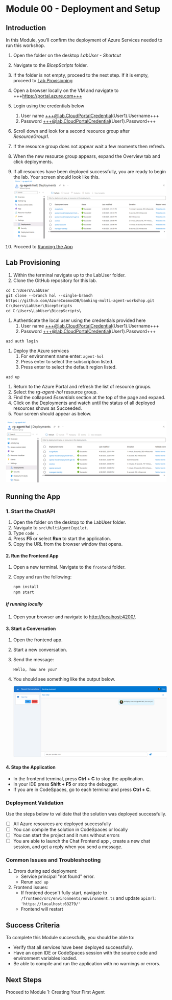 # Module 00 - Deployment and Setup

## Introduction

In this Module, you'll confirm the deployment of Azure Services needed to run this workshop.

1. Open the folder on the desktop *LabUser - Shortcut*
1. Navigate to the *BicepScripts* folder.
1. If the folder is not empty, proceed to the next step. If it is empty, proceed to [Lab Provisioning](#lab-provisioning)

1. Open a browser locally on the VM and navigate to +++https://portal.azure.com+++
1. Login using the credentials below
   1. User name +++@lab.CloudPortalCredential(User1).Username+++
   1. Password +++@lab.CloudPortalCredential(User1).Password+++
1. Scroll down and look for a second resource group after *ResourceGroup1*.
1. If the resource group does not appear wait a few moments then refresh.
1. When the new resource group appears, expand the Overview tab and click deployments.
1. If all resources have been deployed successfully, you are ready to begin the lab. Your screen should look like this.
![deployments](./media/module-00/deployments.png)
1. Proceed to [Running the App](#running-the-app)

## Lab Provisioning

1. Within the terminal navigate up to the LabUser folder.
1. Clone the GitHub repository for this lab.

```shell
cd C:\Users\LabUser
git clone --branch hol --single-branch https://github.com/AzureCosmosDB/banking-multi-agent-workshop.git C:\Users\LabUser\BicepScripts
cd C:\Users\LabUser\BicepScripts\
```

1. Authenticate the local user using the credentials provided here
   1. User name +++@lab.CloudPortalCredential(User1).Username+++
   1. Password +++@lab.CloudPortalCredential(User1).Password+++

```shell
azd auth login
```

1. Deploy the Azure services
   1. For environment name enter: `agent-hol`
   1. Press enter to select the subscription listed.
   1. Press enter to select the default region listed.

```shell
azd up
```

1. Return to the Azure Portal and refresh the list of resource groups.
1. Select the *rg-agent-hol* resource group.
1. Find the collapsed *Essentials* section at the top of the page and expand.
1. Click on the Deployments and watch until the status of all deployed resources shows as Succeeded.
1. Your screen should appear as below.

![deployments](./media/module-00/deployments.png)

## Running the App

### 1. Start the ChatAPI

1. Open the folder on the desktop to the LabUser folder.
1. Navigate to `src\MultiAgentCopilot`.
1. Type `code .`
1. Press **F5** or select **Run** to start the application.
1. Copy the URL from the browser window that opens.

#### 2. Run the Frontend App

1. Open a new terminal. Navigate to the `frontend` folder.
1. Copy and run the following:

   ```sh
   npm install
   npm start
   ```

##### If running locally

1. Open your browser and navigate to <http://localhost:4200/>.

#### 3. Start a Conversation

1. Open the frontend app.
1. Start a new conversation.
1. Send the message:

   ```text
   Hello, how are you?
   ```

1. You should see something like the output below.

   ![Test output](./media/module-00/test-output.png)

#### 4. Stop the Application

- In the frontend terminal, press **Ctrl + C** to stop the application.
- In your IDE press **Shift + F5** or stop the debugger.
- If you are in CodeSpaces, go to each terminal and press **Ctrl + C**.

### Deployment Validation

Use the steps below to validate that the solution was deployed successfully.

- [ ] All Azure resources are deployed successfully
- [ ] You can compile the solution in CodeSpaces or locally
- [ ] You can start the project and it runs without errors
- [ ] You are able to launch the Chat Frontend app , create a new chat session, and get a reply when you send a message.

### Common Issues and Troubleshooting

1. Errors during azd deployment:
   - Service principal "not found" error.
   - Rerun `azd up`
1. Frontend issues:
   - If frontend doesn't fully start, navigate to `/frontend/src/environments/environment.ts` and update `apiUrl: 'https://localhost:63279/'`
   - Frontend will restart

## Success Criteria

To complete this Module successfully, you should be able to:

- Verify that all services have been deployed successfully.
- Have an open IDE or CodeSpaces session with the source code and environment variables loaded.
- Be able to compile and run the application with no warnings or errors.

## Next Steps

Proceed to Module 1: Creating Your First Agent
